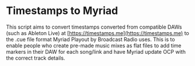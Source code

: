 # Timestamps to Myriad
This script aims to convert timestamps converted from compatible DAWs (such as Ableton Live) at [https://timestamps.me](https://timestamps.me) to the .cue file format Myriad Playout by Broadcast Radio uses. This is to enable people who create pre-made music mixes as flat files to add time markers in their DAW for each song/link and have Myriad update OCP with the correct track details.